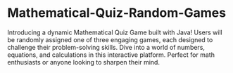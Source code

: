 # Mathematical-Quiz-Random-Games
Introducing a dynamic Mathematical Quiz Game built with Java! Users will be randomly assigned one of three engaging games, each designed to challenge their problem-solving skills. Dive into a world of numbers, equations, and calculations in this interactive platform. Perfect for math enthusiasts or anyone looking to sharpen their mind.
